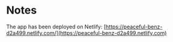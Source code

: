 # Notes

The app has been deployed on Netlify: [https://peaceful-benz-d2a499.netlify.com/](https://peaceful-benz-d2a499.netlify.com)
